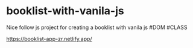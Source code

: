 # booklist-with-vanila-js
Nice follow js project for creating a booklist with vanila js #DOM #CLASS 

https://booklist-app-zr.netlify.app/
